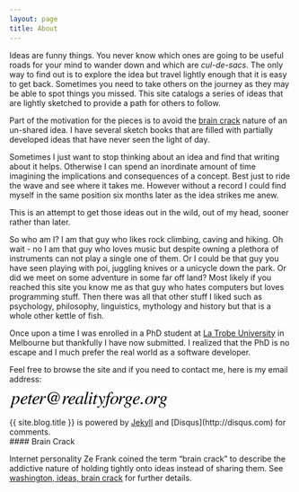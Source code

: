 ```yaml
---
layout: page
title: About
---
```

Ideas are funny things. You never know which ones are going to be useful roads for your mind to wander down and which are *cul-de-sacs*. The only way to find out is to explore the idea but travel lightly enough that it is easy to get back. Sometimes you need to take others on the journey as they may be able to spot things you missed. This site catalogs a series of ideas that are lightly sketched to provide a path for others to follow.

Part of the motivation for the pieces is to avoid the [brain crack](#BrainCrack) nature of an un-shared idea. I have several sketch books that are filled with partially developed ideas that have never seen the light of day.

Sometimes I just want to stop thinking about an idea and find that writing about it helps. Otherwise I can spend an inordinate amount of time imagining the implications and consequences of a concept. Best just to ride the wave and see where it takes me. However without a record I could find myself in the same position six months later as the idea strikes me anew.

This is an attempt to get those ideas out in the wild, out of my head, sooner rather than later.

So who am I? I am that guy who likes rock climbing, caving and hiking. Oh wait - no I am that guy who loves music but despite owning a plethora of instruments can not play a single one of them. Or I could be that guy you have seen playing with poi, juggling knives or a unicycle down the park. Or did we meet on some adventure in some far off land? Most likely if you reached this site you know me as that guy who hates computers but loves programming stuff. Then there was all that other stuff I liked such as psychology, philosophy, linguistics, mythology and history but that is a whole other kettle of fish.

Once upon a time I was enrolled in a PhD student at [La Trobe University](http://www.latrobe.edu.au) in Melbourne but thankfully I have now submitted. I realized that the PhD is no escape and I much prefer the real world as a software developer.

Feel free to browse the site and if you need to contact me, here is my email address:

![Email Address](/images/email.png "Email Address")

<div id="footer">
{{ site.blog.title }} is powered by <a href="http://github.com/mojombo/jekyll" target="_blank">Jekyll</a> and [Disqus](http://disqus.com) for comments.

</div>
#### Brain Crack

<a name="BrainCrack"></a> Internet personality Ze Frank coined the term “brain crack” to describe the addictive nature of holding tightly onto ideas instead of sharing them. See [washington, ideas, brain crack](http://www.zefrank.com/theshow/archives/2006/07/071106.html) for further details.
